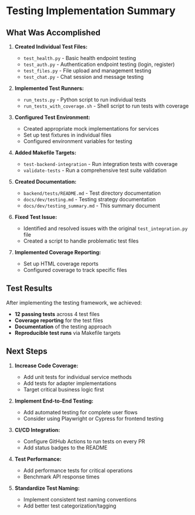 # Testing Implementation Summary

## What Was Accomplished

1. **Created Individual Test Files:**
   - `test_health.py` - Basic health endpoint testing
   - `test_auth.py` - Authentication endpoint testing (login, register)
   - `test_files.py` - File upload and management testing
   - `test_chat.py` - Chat session and message testing

2. **Implemented Test Runners:**
   - `run_tests.py` - Python script to run individual tests
   - `run_tests_with_coverage.sh` - Shell script to run tests with coverage

3. **Configured Test Environment:**
   - Created appropriate mock implementations for services
   - Set up test fixtures in individual files
   - Configured environment variables for testing

4. **Added Makefile Targets:**
   - `test-backend-integration` - Run integration tests with coverage
   - `validate-tests` - Run a comprehensive test suite validation

5. **Created Documentation:**
   - `backend/tests/README.md` - Test directory documentation
   - `docs/dev/testing.md` - Testing strategy documentation
   - `docs/dev/testing_summary.md` - This summary document

6. **Fixed Test Issue:**
   - Identified and resolved issues with the original `test_integration.py` file
   - Created a script to handle problematic test files

7. **Implemented Coverage Reporting:**
   - Set up HTML coverage reports
   - Configured coverage to track specific files

## Test Results

After implementing the testing framework, we achieved:

- **12 passing tests** across 4 test files
- **Coverage reporting** for the test files
- **Documentation** of the testing approach
- **Reproducible test runs** via Makefile targets

## Next Steps

1. **Increase Code Coverage:**
   - Add unit tests for individual service methods
   - Add tests for adapter implementations
   - Target critical business logic first

2. **Implement End-to-End Testing:**
   - Add automated testing for complete user flows
   - Consider using Playwright or Cypress for frontend testing

3. **CI/CD Integration:**
   - Configure GitHub Actions to run tests on every PR
   - Add status badges to the README

4. **Test Performance:**
   - Add performance tests for critical operations
   - Benchmark API response times

5. **Standardize Test Naming:**
   - Implement consistent test naming conventions
   - Add better test categorization/tagging 